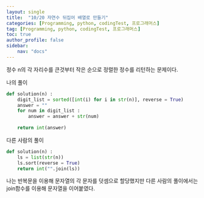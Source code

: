 ```yaml
---
layout: single
title:  "10/20 자연수 뒤집어 배열로 만들기"
categories: [Programming, python, codingTest, 프로그래머스]
tag: [Programming, python, codingTest, 프로그래머스]
toc: true
author_profile: false
sidebar:
    nav: "docs"
---
```


 정수 n의 각 자리수를 큰것부터 작은 순으로 정렬한 정수를 리턴하는 문제이다.



나의 풀이

```python
def solution(n) :
    digit_list = sorted([int(i) for i in str(n)], reverse = True)
    answer = ""
    for num in digit_list :
        answer = answer + str(num)
        
	return int(answer)
```



다른 사람의 풀이

```python
def solution(n) :
    ls = list(str(n))
    ls.sort(reverse = True)
    return int("".join(ls))
```

나는 반복문을 이용해 문자열의 각 문자를 덧셈으로 할당했지만 다른 사람의 풀이에서는 join함수를 이용해 문자열을 이어붙였다.